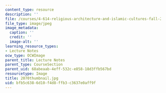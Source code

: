 ```yaml
---
content_type: resource
description: ''
file: /courses/4-614-religious-architecture-and-islamic-cultures-fall-2002/bfb5c6386d10f4d8ffb3c3637e0aff9f_2070thumbnail.jpg
file_type: image/jpeg
image_metadata:
  caption: ''
  credit: ''
  image-alt: ''
learning_resource_types:
- Lecture Notes
ocw_type: OCWImage
parent_title: Lecture Notes
parent_type: CourseSection
parent_uid: 68abeaab-4eff-532c-e858-18d3ffb567bd
resourcetype: Image
title: 2070thumbnail.jpg
uid: bfb5c638-6d10-f4d8-ffb3-c3637e0aff9f
---
```


